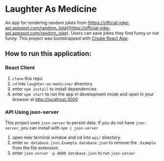 # Laughter As Medicine

An app for rendering random jokes from [https://official-joke-api.appspot.com/random_joke](https://official-joke-api.appspot.com/random_joke). Users can save jokes they find funny or not funny. This project was bootstrapped with [Create React App](https://github.com/facebook/create-react-app).

## How to run this application:

### React Client
1. `clone` this repo
1. `cd` into `laughter-as-medicine/` directory
1. enter `npm install` to install dependencies
1. enter `npm start` to run the app in development mode and open in your browser at [http://localhost:3000](http://localhost:3000)

### API Using json-server
This project uses `json-server` to persist data. If you do not have `json-server`, you can install with `npm i json-server`

1. open new terminal window and cd into `api/` directory. 
1. enter `mv database.json.Example database.json` to remove the `.Example` from the file extension.
1. enter `json-server -p 8080 database.json` to run `json-server`



